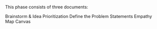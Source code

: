 This phase consists of three documents:

Brainstorm & Idea Prioritization
Define the Problem Statements
Empathy Map Canvas
